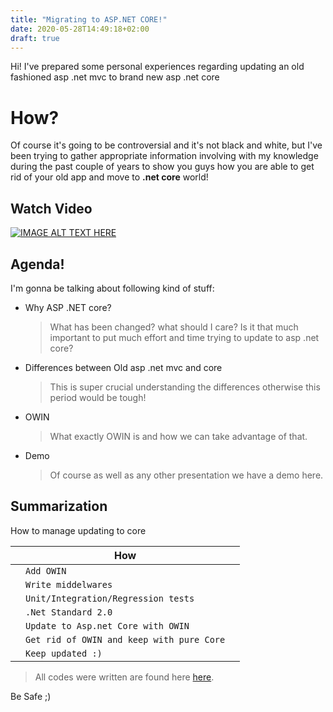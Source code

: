 ```yaml
---
title: "Migrating to ASP.NET CORE!"
date: 2020-05-28T14:49:18+02:00
draft: true
---
```


Hi! I've prepared some personal experiences regarding updating an old fashioned asp .net mvc to brand new asp .net core


# How?

Of course it's going to be controversial and it's not black and white, but I've been trying to gather appropriate information involving with my knowledge during the past couple of years to show you guys how you are able to get rid of your old app and move to **.net core** world!

## Watch Video

[![IMAGE ALT TEXT HERE](https://img.youtube.com/vi/YdDuFOl8vCg/0.jpg)](https://www.youtube.com/watch?v=YdDuFOl8vCg)

## Agenda!

I'm gonna be talking about following kind of stuff:

- Why ASP .NET core?
	> What has been changed? what should I care? Is it that much important to put much effort and time trying to update to asp .net core?

- Differences between Old asp .net mvc and core
	> This is super crucial understanding  the differences otherwise this period would be tough!
	
- OWIN
	> What exactly OWIN is and how we can take advantage of that.

- Demo
	> Of course as well as any other presentation we have a demo here.


## Summarization

How to manage updating to core

|                |How                          |                         |
|----------------|-------------------------------|-----------------------------|
||`Add OWIN`            |            |
|         |`Write middelwares`            |             |
|         |`Unit/Integration/Regression tests`| 
|         |`.Net Standard 2.0`| 
|         |`Update to Asp.net Core with OWIN`| 
|         |`Get rid of OWIN and keep with pure Core`| 
|         |`Keep updated :)`| 




> All codes were written are found here [here](https://github.com/Alikhll/AspNetCoreMigration).




Be Safe ;)
